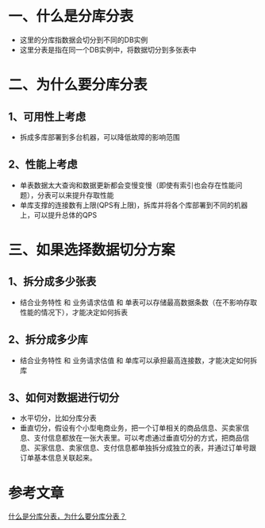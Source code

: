 # 一、什么是分库分表
- 这里的分库指数据会切分到不同的DB实例
- 这里分表是指在同一个DB实例中，将数据切分到多张表中
# 二、为什么要分库分表
## 1、可用性上考虑
- 拆成多库部署到多台机器，可以降低故障的影响范围
## 2、性能上考虑
- 单表数据太大查询和数据更新都会变慢变慢（即使有索引也会存在性能问题），分表可以来提升存取性能
- 单库支撑的连接数有上限(QPS有上限)，拆库并将各个库部署到不同的机器上，可以提升总体的QPS
# 三、如果选择数据切分方案
## 1、拆分成多少张表
- 结合业务特性 和 业务请求估值 和 单表可以存储最高数据条数（在不影响存取性能的情况下），才能决定如何拆表
## 2、拆分成多少库
- 结合业务特性 和 业务请求估值 和 单库可以承担最高连接数，才能决定如何拆库
## 3、如何对数据进行切分
- 水平切分，比如分库分表
- 垂直切分，假设有个小型电商业务，把一个订单相关的商品信息、买卖家信息、支付信息都放在一张大表里。可以考虑通过垂直切分的方式，把商品信息、买家信息、卖家信息、支付信息都单独拆分成独立的表，并通过订单号跟订单基本信息关联起来。

# 参考文章
[什么是分库分表，为什么要分库分表？](https://www.zhihu.com/question/448775613)
